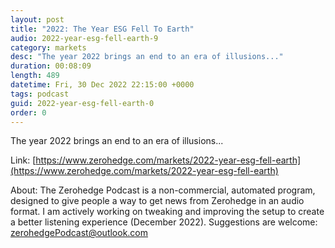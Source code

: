 ```yaml
---
layout: post
title: "2022: The Year ESG Fell To Earth"
audio: 2022-year-esg-fell-earth-9
category: markets
desc: "The year 2022 brings an end to an era of illusions..."
duration: 00:08:09
length: 489
datetime: Fri, 30 Dec 2022 22:15:00 +0000
tags: podcast
guid: 2022-year-esg-fell-earth-0
order: 0
---
```

The year 2022 brings an end to an era of illusions...

Link: [https://www.zerohedge.com/markets/2022-year-esg-fell-earth](https://www.zerohedge.com/markets/2022-year-esg-fell-earth)

About: The Zerohedge Podcast is a non-commercial, automated program, designed to give people a way to get news from Zerohedge in an audio format.  I am actively working on tweaking and improving the setup to create a better listening experience (December 2022).  Suggestions are welcome: [zerohedgePodcast@outlook.com](mailto:zerohedgePodcast@outlook.com)
